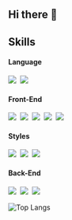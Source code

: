 ## Hi there 👋

<h2>Skills</h3>
<div>
  <h4>Language</h4>
  <img src="https://img.shields.io/badge/javascript-20232a.svg?style=for-the-badge&logo=javascript&logoColor=F7DF1E" />&nbsp
  <img src="https://img.shields.io/badge/typescript-20232a.svg?style=for-the-badge&logo=typescript&logoColor=3178C6" />&nbsp
</div>

<div>
  <h4>Front-End</h4>
  <img src="https://img.shields.io/badge/react-20232a.svg?style=for-the-badge&logo=react&logoColor=61DAFB" />&nbsp
  <img src="https://img.shields.io/badge/next.js-20232a.svg?style=for-the-badge&logo=nextdotjs&logoColor=000000" />&nbsp
  <img src="https://img.shields.io/badge/Redux-20232a.svg?style=for-the-badge&logo=redux&logoColor=764ABC" />&nbsp
  <img src="https://img.shields.io/badge/Recoil-20232a.svg?style=for-the-badge&logo=recoil&logoColor=white" />&nbsp
  <img src="https://img.shields.io/badge/Tanstack Query-20232a.svg?style=for-the-badge&logo=reactquery&logoColor=FF4154" />&nbsp
</div>

<div>
  <h4>Styles</h4>
  <img src="https://img.shields.io/badge/styled--components-20232a.svg?style=for-the-badge&logo=styled-components&logoColor=ffd35b" />&nbsp
  <img src="https://img.shields.io/badge/tailwindcss-20232a.svg?style=for-the-badge&logo=tailwind-css&logoColor=white" />&nbsp
  <img src="https://img.shields.io/badge/sass-20232a.svg?style=for-the-badge&logo=sass&logoColor=CC6699" />&nbsp
</div>

<div>
  <h4>Back-End</h4>
  <img src="https://img.shields.io/badge/express.js-20232a.svg?style=for-the-badge&logo=express&logoColor=000000" />&nbsp
  <img src="https://img.shields.io/badge/firebase-20232a.svg?style=for-the-badge&logo=firebase&logoColor=DD2C00" />&nbsp
  <img src="https://img.shields.io/badge/mongodb-20232a.svg?style=for-the-badge&logo=mongodb&logoColor=47A248" />&nbsp
</div>

![Top Langs](https://github-readme-stats.vercel.app/api/top-langs/?username=ghida5130&layout=compact)



<!--
**ghida5130/ghida5130** is a ✨ _special_ ✨ repository because its `README.md` (this file) appears on your GitHub profile.

Here are some ideas to get you started:

- 🔭 I’m currently working on ...
- 🌱 I’m currently learning ...
- 👯 I’m looking to collaborate on ...
- 🤔 I’m looking for help with ...
- 💬 Ask me about ...
- 📫 How to reach me: ...
- 😄 Pronouns: ...
- ⚡ Fun fact: ...
-->
